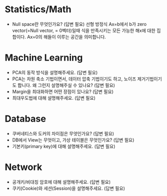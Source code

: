 # Statistics/Math
- Null space란 무엇인가요? (답변 필요)
선형 방정식 Ax=b에서 b가 zero vector(=Null vector, = 0벡터)일때 식을 만족시키는 모든 가능한 해x에 대한 집합이다. Ax=0의 해들이 이루는 공간을 의미합니다.

# Machine Learning
- PCA의 동작 방식을 설명해주세요. (답변 필요)
- PCA는 차원 축소 기법이면서, 데이터 압축 기법이기도 하고, 노이즈 제거기법이기도 합니다. 왜 그런지 설명해주실 수 있나요? (답변 필요)
- Margin을 최대화하면 어떤 장점이 있나요? (답변 필요)
- 최대우도법에 대해 설명해주세요. (답변 필요)

# Database 
- 쿠버네티스와 도커의 차이점은 무엇인가요? (답변 필요)
- DB에서 View는 무엇이고, 가상 테이블은 무엇인가요? (답변 필요)
- 기본키(primary key)에 대해 설명해주세요. (답변 필요)

# Network
- 공개키/비대칭 암호에 대해 설명해주세요. (답변 필요)
- 쿠키(Cookie)와 세션(Session)을 설명해주세요. (답변 필요)
